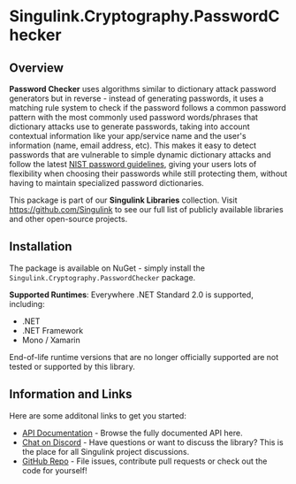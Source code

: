 <div class="article">

# Singulink.Cryptography.PasswordChecker

## Overview

**Password Checker** uses algorithms similar to dictionary attack password generators but in reverse - instead of generating passwords, it uses a matching rule system to check if the password follows a common password pattern with the most commonly used password words/phrases that dictionary attacks use to generate passwords, taking into account contextual information like your app/service name and the user's information (name, email address, etc). This makes it easy to detect passwords that are vulnerable to simple dynamic dictionary attacks and follow the latest [NIST password guidelines](https://pages.nist.gov/800-63-4/sp800-63b/passwords/), giving your users lots of flexibility when choosing their passwords while still protecting them, without having to maintain specialized password dictionaries.

This package is part of our **Singulink Libraries** collection. Visit https://github.com/Singulink to see our full list of publicly available libraries and other open-source projects.

## Installation

The package is available on NuGet - simply install the `Singulink.Cryptography.PasswordChecker` package.

**Supported Runtimes**: Everywhere .NET Standard 2.0 is supported, including:
- .NET
- .NET Framework
- Mono / Xamarin

End-of-life runtime versions that are no longer officially supported are not tested or supported by this library.

## Information and Links

Here are some additonal links to get you started:

- [API Documentation](api/Singulink.Cryptography.PasswordChecker.yml) - Browse the fully documented API here.
- [Chat on Discord](https://discord.gg/EkQhJFsBu6) - Have questions or want to discuss the library? This is the place for all Singulink project discussions.
- [GitHub Repo](https://github.com/Singulink/Singulink.Cryptography.PasswordChecker) - File issues, contribute pull requests or check out the code for yourself!

</div>